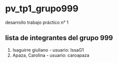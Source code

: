 # pv_tp1_grupo999
desarrollo trabajo práctico n° 1

## lista de integrantes del grupo 999

1. Isaguirre giuliano - usuario: IssaG1
2. Apaza, Carolina - usuario: caroapaza
